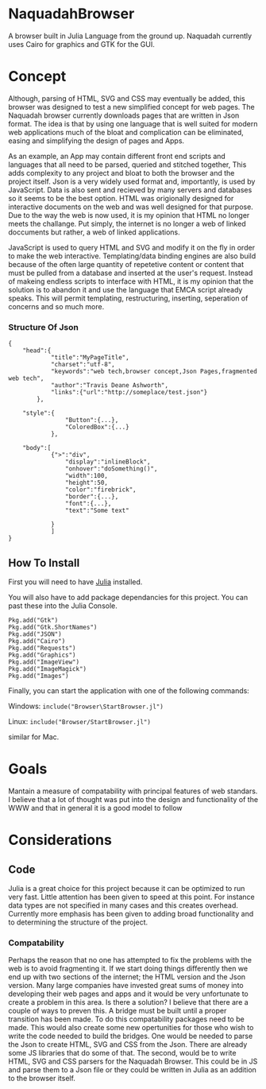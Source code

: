 # NaquadahBrowser
A browser built in Julia Language from the ground up. Naquadah currently uses Cairo for graphics and GTK for the GUI.
# Concept
Although, parsing of HTML, SVG and CSS may eventually be added, this browser was designed to test a new simplified concept for web pages. The Naquadah browser currently downloads pages that are written in Json format. The idea is that by using one language that is well suited for modern web applications much of the bloat and complication can be eliminated, easing and simplifying the design of pages and Apps.

As an example, an App may contain different front end scripts and languages that all need to be parsed, queried and stitched together, This adds complexity to any project and bloat to both the browser and the project itself. Json is a very widely used format and, importantly, is used by JavaScript. Data is also sent and recieved by many servers and databases so it seems to be the best option. HTML was origionally designed for interactive documents on the web and was well designed for that purpose. Due to the way the web is now used, it is my opinion that HTML no longer meets the challange. Put simply, the internet is no longer a web of linked doccuments but rather, a web of linked applications. 

JavaScript is used to query HTML and SVG and modify it on the fly in order to make the web interactive. Templating/data binding engines are also build because of the often large quantity of repetetive content or content that must be pulled from a database and inserted at the user's request. Instead of makeing endless scripts to interface with HTML, it is my opinion that the solution is to abandon it and use the language that EMCA script already speaks. This will permit templating, restructuring, inserting, seperation of concerns and so much more.
### Structure Of Json
```
{
	"head":{
			"title":"MyPageTitle",
		   	"charset":"utf-8",
		   	"keywords":"web tech,browser concept,Json Pages,fragmented web tech",
		   	"author":"Travis Deane Ashworth",
		  	"links":{"url":"http://someplace/test.json"}
		},

	"style":{
				"Button":{...},
				"ColoredBox":{...}
			},

	"body":[
			{">":"div", 
				"display":"inlineBlock", 
				"onhover":"doSomething()",
				"width":100, 
				"height":50, 
				"color":"firebrick",
				"border":{...},
				"font":{...},
				"text":"Some text"

			}
			]
}
```

## How To Install 
First you will need to have  [Julia](http://julialang.org/downloads/) installed.

You will also have to add package dependancies for this project. You can past these into the Julia Console.
```
Pkg.add("Gtk")
Pkg.add("Gtk.ShortNames")
Pkg.add("JSON")
Pkg.add("Cairo")
Pkg.add("Requests")
Pkg.add("Graphics")
Pkg.add("ImageView")
Pkg.add("ImageMagick")
Pkg.add("Images")
```

Finally, you can start the application with one of the following commands:

Windows: ```include("Browser\StartBrowser.jl")```

Linux:   ```include("Browser/StartBrowser.jl")```

similar for Mac.

# Goals
Mantain a measure of compatability with principal features of web standars. I believe that a lot of thought was put into the design and functionality of the WWW and that in general it is a good model to follow


# Considerations
## Code
Julia is a great choice for this project because it can be optimized to run very fast. Little attention has been given to speed at this point. For instance data types are not specified in many cases and this creates overhead. Currently more emphasis has been given to adding broad functionality and to determining the structure of the project.

### Compatability
Perhaps the reason that no one has attempted to fix the problems with the web is to avoid fragmenting it. If we start doing things differently then we end up with two sections of the internet; the HTML version and the Json version. Many large companies have invested great sums of money into developing their web pages and apps and it would be very unfortunate to create a problem in this area. 
Is there a solution? I believe that there are a couple of ways to preven this. A bridge must be built until a proper transition has been made. To do this compatability packages need to be made. This would also create some new opertunities for those who wish to write the code needed to build the bridges.
One would be needed to parse the Json to create HTML, SVG and CSS from the Json. There are already some JS libraries that do some of that.
The second, would be to write HTML, SVG and CSS parsers for the Naquadah Browser. This could be in JS and parse them to a Json file or they could be written in Julia as an addition to the browser itself.


